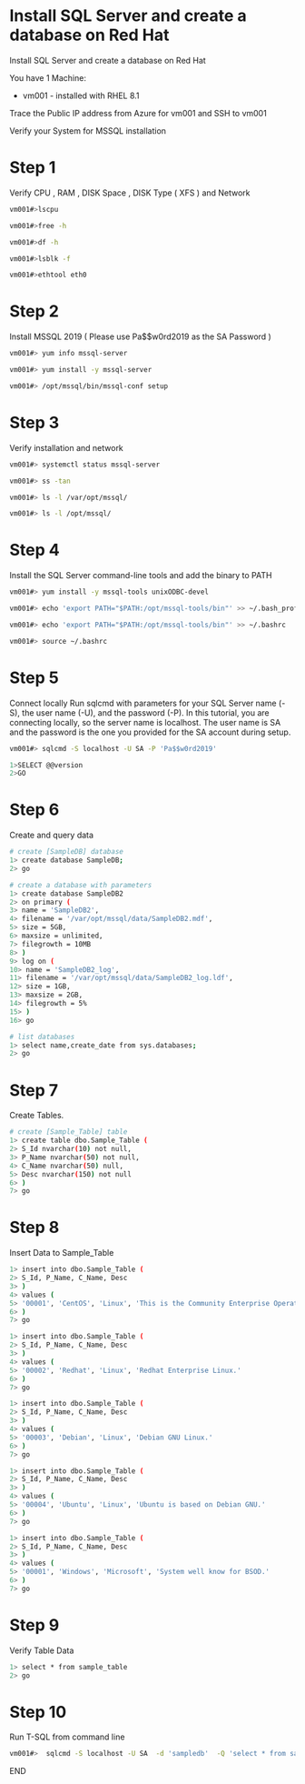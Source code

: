 #  Install SQL Server and create a database on Red Hat

Install SQL Server and create a database on Red Hat

You have 1 Machine: 
- vm001 - installed with RHEL 8.1 

Trace the Public IP address from Azure for vm001 and SSH to vm001

Verify your System for MSSQL installation 

# Step 1 
Verify CPU , RAM , DISK Space , DISK Type ( XFS ) and Network
```sh
vm001#>lscpu

vm001#>free -h

vm001#>df -h 

vm001#>lsblk -f

vm001#>ethtool eth0
```

# Step 2 
Install MSSQL 2019  ( Please use Pa$$w0rd2019 as the SA Password )
```sh
vm001#> yum info mssql-server

vm001#> yum install -y mssql-server

vm001#> /opt/mssql/bin/mssql-conf setup
```

# Step 3 

Verify installation and network 
```sh
vm001#> systemctl status mssql-server 

vm001#> ss -tan 

vm001#> ls -l /var/opt/mssql/

vm001#> ls -l /opt/mssql/ 
```

# Step 4 

Install the SQL Server command-line tools and add the binary to PATH
```sh
vm001#> yum install -y mssql-tools unixODBC-devel

vm001#> echo 'export PATH="$PATH:/opt/mssql-tools/bin"' >> ~/.bash_profile

vm001#> echo 'export PATH="$PATH:/opt/mssql-tools/bin"' >> ~/.bashrc

vm001#> source ~/.bashrc


```

# Step 5
Connect locally
Run sqlcmd with parameters for your SQL Server name (-S), the user name (-U), and the password (-P). In this tutorial, you are connecting locally, so the server name is localhost. The user name is SA and the password is the one you provided for the SA account during setup.

```sh
vm001#> sqlcmd -S localhost -U SA -P 'Pa$$w0rd2019'

1>SELECT @@version
2>GO
```

# Step 6
Create and query data
```sh
# create [SampleDB] database
1> create database SampleDB; 
2> go 

# create a database with parameters
1> create database SampleDB2 
2> on primary (
3> name = 'SampleDB2',
4> filename = '/var/opt/mssql/data/SampleDB2.mdf',
5> size = 5GB,
6> maxsize = unlimited,
7> filegrowth = 10MB
8> )
9> log on (
10> name = 'SampleDB2_log',
11> filename = '/var/opt/mssql/data/SampleDB2_log.ldf',
12> size = 1GB,
13> maxsize = 2GB,
14> filegrowth = 5%
15> )
16> go

# list databases
1> select name,create_date from sys.databases;
2> go

```

# Step 7
Create Tables. 
```sh
# create [Sample_Table] table
1> create table dbo.Sample_Table ( 
2> S_Id nvarchar(10) not null, 
3> P_Name nvarchar(50) not null, 
4> C_Name nvarchar(50) null, 
5> Desc nvarchar(150) not null 
6> ) 
7> go 
```

# Step 8 
Insert Data to Sample_Table 
```sh
1> insert into dbo.Sample_Table ( 
2> S_Id, P_Name, C_Name, Desc 
3> ) 
4> values ( 
5> '00001', 'CentOS', 'Linux', 'This is the Community Enterprise Operating System.' 
6> ) 
7> go 

1> insert into dbo.Sample_Table ( 
2> S_Id, P_Name, C_Name, Desc 
3> ) 
4> values ( 
5> '00002', 'Redhat', 'Linux', 'Redhat Enterprise Linux.' 
6> ) 
7> go 

1> insert into dbo.Sample_Table ( 
2> S_Id, P_Name, C_Name, Desc 
3> ) 
4> values ( 
5> '00003', 'Debian', 'Linux', 'Debian GNU Linux.' 
6> ) 
7> go 

1> insert into dbo.Sample_Table ( 
2> S_Id, P_Name, C_Name, Desc 
3> ) 
4> values ( 
5> '00004', 'Ubuntu', 'Linux', 'Ubuntu is based on Debian GNU.' 
6> ) 
7> go 

1> insert into dbo.Sample_Table ( 
2> S_Id, P_Name, C_Name, Desc 
3> ) 
4> values ( 
5> '00001', 'Windows', 'Microsoft', 'System well know for BSOD.' 
6> ) 
7> go 

```

# Step 9 
Verify Table Data
 
```sh
1> select * from sample_table 
2> go 
```

# Step 10 
Run T-SQL from command line
```sh
vm001#>  sqlcmd -S localhost -U SA  -d 'sampledb'  -Q 'select * from sample_table' 
```

END